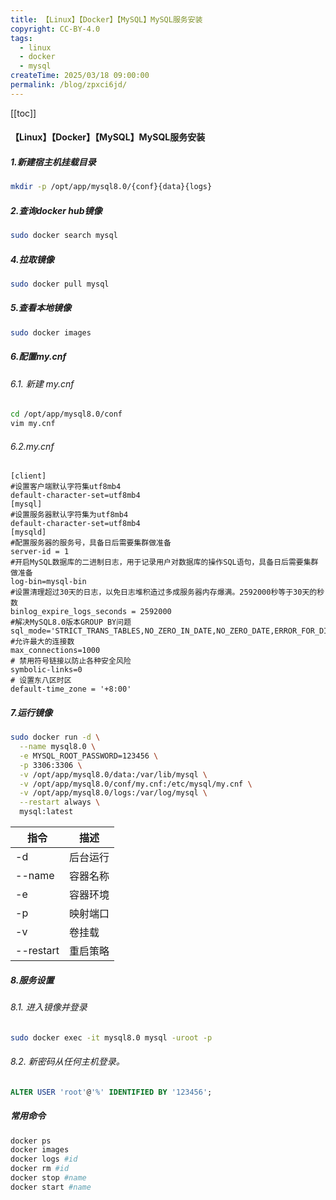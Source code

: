 ```yaml
---
title: 【Linux】【Docker】【MySQL】MySQL服务安装
copyright: CC-BY-4.0
tags:
  - linux
  - docker
  - mysql
createTime: 2025/03/18 09:00:00
permalink: /blog/zpxci6jd/
---
```

[[toc]]

#### 【Linux】【Docker】【MySQL】MySQL服务安装

##### 1.新建宿主机挂载目录

```bash
mkdir -p /opt/app/mysql8.0/{conf}{data}{logs}
```
##### 2.查询docker hub镜像
```bash
sudo docker search mysql
```
##### 4.拉取镜像
```bash
sudo docker pull mysql
```
##### 5.查看本地镜像
```bash
sudo docker images
```
##### 6.配置my.cnf

###### 6.1. 新建 my.cnf

```bash
cd /opt/app/mysql8.0/conf
vim my.cnf
```

###### 6.2.my.cnf

```
[client]
#设置客户端默认字符集utf8mb4
default-character-set=utf8mb4
[mysql]
#设置服务器默认字符集为utf8mb4
default-character-set=utf8mb4
[mysqld]
#配置服务器的服务号，具备日后需要集群做准备
server-id = 1
#开启MySQL数据库的二进制日志，用于记录用户对数据库的操作SQL语句，具备日后需要集群做准备
log-bin=mysql-bin
#设置清理超过30天的日志，以免日志堆积造过多成服务器内存爆满。2592000秒等于30天的秒数
binlog_expire_logs_seconds = 2592000
#解决MySQL8.0版本GROUP BY问题
sql_mode='STRICT_TRANS_TABLES,NO_ZERO_IN_DATE,NO_ZERO_DATE,ERROR_FOR_DIVISION_BY_ZERO,NO_ENGINE_SUBSTITUTION'
#允许最大的连接数
max_connections=1000
# 禁用符号链接以防止各种安全风险
symbolic-links=0
# 设置东八区时区
default-time_zone = '+8:00'
```

##### 7.运行镜像

```bash
sudo docker run -d \
  --name mysql8.0 \
  -e MYSQL_ROOT_PASSWORD=123456 \
  -p 3306:3306 \
  -v /opt/app/mysql8.0/data:/var/lib/mysql \
  -v /opt/app/mysql8.0/conf/my.cnf:/etc/mysql/my.cnf \
  -v /opt/app/mysql8.0/logs:/var/log/mysql \
  --restart always \
  mysql:latest
```

| 指令      | 描述     |
| --------- | -------- |
| -d        | 后台运行 |
| --name    | 容器名称 |
| -e        | 容器环境 |
| -p        | 映射端口 |
| -v        | 卷挂载   |
| --restart | 重启策略 |

##### 8.服务设置

###### 8.1. 进入镜像并登录

```bash
sudo docker exec -it mysql8.0 mysql -uroot -p
```

###### 8.2. 新密码从任何主机登录。

```SQL
ALTER USER 'root'@'%' IDENTIFIED BY '123456';
```

##### 常用命令

```bash
docker ps
docker images
docker logs #id
docker rm #id
docker stop #name
docker start #name
```